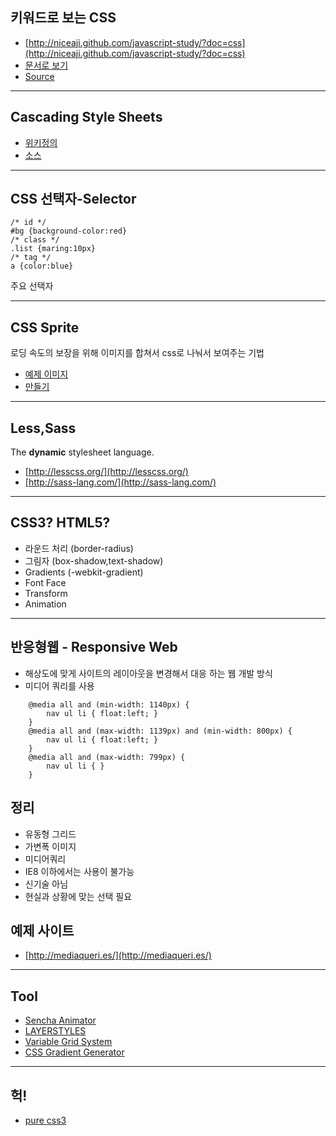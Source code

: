 ## 키워드로 보는  CSS

* [http://niceaji.github.com/javascript-study/?doc=css](http://niceaji.github.com/javascript-study/?doc=css)
* [문서로 보기](https://github.com/niceaji/javascript-study/blob/gh-pages/doc/css.md)
* [Source](https://github.com/niceaji/javascript-study)

*** 

## Cascading Style Sheets

* [위키정의](http://ko.wikipedia.org/wiki/%EC%A2%85%EC%86%8D%ED%98%95_%EC%8B%9C%ED%8A%B8)
* [소스](view-source:www.daum.net)

*** 

## CSS 선택자-Selector

    /* id */
    #bg {background-color:red}
    /* class */
    .list {maring:10px}
    /* tag */
    a {color:blue}

주요 선택자 

***

## CSS Sprite 

로딩 속도의 보장을 위해 이미지를 합쳐서 css로 나눠서 보여주는 기법 

* [예제 이미지](http://i1.daumcdn.net/deco/top/2012/dec_v07.png)
* [만들기](http://ht.ly/j2pnQ)

***

## Less,Sass

The **dynamic** stylesheet language.

* [http://lesscss.org/](http://lesscss.org/)
* [http://sass-lang.com/](http://sass-lang.com/)


*** 

## CSS3? HTML5?

* 라운드 처리 (border-radius)
* 그림자 (box-shadow,text-shadow)
* Gradients (-webkit-gradient)
* Font Face
* Transform
* Animation

***

## 반응형웹 - Responsive Web

* 해상도에 맞게 사이트의 레이아웃을 변경해서 대응 하는 웹 개발 방식
* 미디어 쿼리를 사용 

```
    @media all and (min-width: 1140px) {
        nav ul li { float:left; }
    }
    @media all and (max-width: 1139px) and (min-width: 800px) {
        nav ul li { float:left; }
    }
    @media all and (max-width: 799px) {
        nav ul li { }
    }
```

## 정리

* 유동형 그리드
* 가변폭 이미지
* 미디어쿼리 
* IE8 이하에서는 사용이 불가능
* 신기술 아님 
* 현실과 상황에 맞는 선택 필요

## 예제 사이트

* [http://mediaqueri.es/](http://mediaqueri.es/)

***

## Tool

* [Sencha Animator](http://www.sencha.com/products/animator/)
* [LAYERSTYLES ](http://layerstyles.org/)
* [Variable Grid System](http://grids.heroku.com/)
* [CSS Gradient Generator](http://www.colorzilla.com/gradient-editor/)

***

## 헉!

* [pure css3](http://goo.gl/CWRXt)


